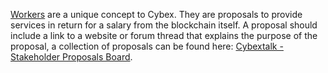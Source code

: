 [Workers](introduction/workers) are a unique concept to Cybex. They are proposals to provide services in return for a salary from the blockchain itself. A proposal should include a link to a website or forum thread that explains the purpose of the proposal, a collection of proposals can be found here: [Cybextalk - Stakeholder Proposals Board](https://Cybextalk.org/index.php/board,75.0.html).
